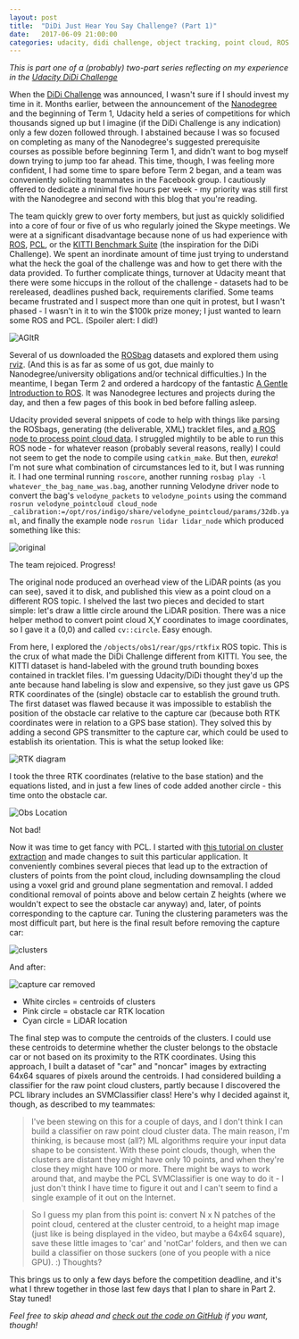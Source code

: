 ```yaml
---
layout: post
title:  "DiDi Just Hear You Say Challenge? (Part 1)"
date:   2017-06-09 21:00:00 
categories: udacity, didi challenge, object tracking, point cloud, ROS
---
```


*This is part one of a (probably) two-part series reflecting on my experience in the [Udacity DiDi Challenge](https://www.udacity.com/didi-challenge)*

When the [DiDi Challenge](https://www.udacity.com/didi-challenge) was announced, I wasn't sure if I should invest my time in it. Months earlier, between the announcement of the [Nanodegree](https://www.udacity.com/drive) and the beginning of Term 1, Udacity held a series of competitions for which thousands signed up but I imagine (if the DiDi Challenge is any indication) only a few dozen followed through. I abstained because I was so focused on completing as many of the Nanodegree's suggested prerequisite courses as possible before beginning Term 1, and didn't want to bog myself down trying to jump too far ahead. This time, though, I was feeling more confident, I had some time to spare before Term 2 began, and a team was conveniently soliciting teammates in the Facebook group. I cautiously offered to dedicate a minimal five hours per week - my priority was still first with the Nanodegree and second with this blog that you're reading. 

The team quickly grew to over forty members, but just as quickly solidified into a core of four or five of us who regularly joined the Skype meetings. We were at a significant disadvantage because none of us had experience with [ROS](http://www.ros.org/), [PCL](pointclouds.org), or the [KITTI Benchmark Suite](http://www.cvlibs.net/datasets/kitti/) (the inspiration for the DiDi Challenge). We spent an inordinate amount of time just trying to understand what the heck the goal of the challenge was and how to get there with the data provided. To further complicate things, turnover at Udacity meant that there were some hiccups in the rollout of the challenge - datasets had to be rereleased, deadlines pushed back, requirements clarified. Some teams became frustrated and I suspect more than one quit in protest, but I wasn't phased - I wasn't in it to win the $100k prize money; I just wanted to learn some ROS and PCL. (Spoiler alert: I did!)

![AGItR](https://cse.sc.edu/~jokane/agitr/cover-sm.jpg)

Several of us downloaded the [ROSbag](http://wiki.ros.org/ROS/Tutorials/Recording%20and%20playing%20back%20data) datasets and explored them using [rviz](http://wiki.ros.org/rviz/UserGuide). (And this is as far as some of us got, due mainly to Nanodegree/university obligations and/or technical difficulties.) In the meantime, I began Term 2 and ordered a hardcopy of the fantastic [A Gentle Introduction to ROS](https://cse.sc.edu/~jokane/agitr/). It was Nanodegree lectures and projects during the day, and then a few pages of this book in bed before falling asleep. 

Udacity provided several snippets of code to help with things like parsing the ROSbags, generating (the deliverable, XML) tracklet files, and [a ROS node to process point cloud data](https://github.com/mjshiggins/ros-examples). I struggled mightily to be able to run this ROS node - for whatever reason (probably several reasons, really) I could not seem to get the node to compile using `catkin_make`. But then, *eureka*! I'm not sure what combination of circumstances led to it, but I was running it. I had one terminal running `roscore`, another running `rosbag play -l whatever_the_bag_name_was.bag`, another running Velodyne driver node to convert the bag's `velodyne_packets` to `velodyne_points` using the command `rosrun velodyne_pointcloud cloud_node _calibration:=/opt/ros/indigo/share/velodyne_pointcloud/params/32db.yaml`, and finally the example node `rosrun lidar lidar_node` which produced something like this:

![original](https://github.com/jeremy-shannon/jeremy-shannon.github.io/blob/master/images/didi_pt1/01-original.gif?raw=true)

The team rejoiced. Progress!

The original node produced an overhead view of the LiDAR points (as you can see), saved it to disk, and published this view as a point cloud on a different ROS topic. I shelved the last two pieces and decided to start simple: let's draw a little circle around the LiDAR position. There was a nice helper method to convert point cloud X,Y coordinates to image coordinates, so I gave it a (0,0) and called `cv::circle`. Easy enough. 

From here, I explored the `/objects/obs1/rear/gps/rtkfix` ROS topic. This is the crux of what made the DiDi Challenge different from KITTI. You see, the KITTI dataset is hand-labeled with the ground truth bounding boxes contained in tracklet files. I'm guessing Udacity/DiDi thought they'd up the ante because hand labeling is slow and expensive, so they just gave us GPS RTK coordinates of the (single) obstacle car to establish the ground truth. The first dataset was flawed because it was impossible to establish the position of the obstacle car relative to the capture car (because both RTK coordinates were in relation to a GPS base station). They solved this by adding a second GPS transmitter to the capture car, which could be used to establish its orientation. This is what the setup looked like:

![RTK diagram](https://github.com/jeremy-shannon/jeremy-shannon.github.io/blob/master/images/didi_pt1/rtk_diagram.png?raw=true)

I took the three RTK coordinates (relative to the base station) and the equations listed, and in just a few lines of code added another circle - this time onto the obstacle car.

![Obs Location](https://github.com/jeremy-shannon/jeremy-shannon.github.io/blob/master/images/didi_pt1/03-walkthrough.gif?raw=true)

Not bad!

Now it was time to get fancy with PCL. I started with [this tutorial on cluster extraction](http://www.pointclouds.org/documentation/tutorials/cluster_extraction.php) and made changes to suit this particular application. It conveniently combines several pieces that lead up to the extraction of clusters of points from the point cloud, including downsampling the cloud using a voxel grid and ground plane segmentation and removal. I added conditional removal of points above and below certain Z heights (where we wouldn't expect to see the obstacle car anyway) and, later, of points corresponding to the capture car. Tuning the clustering parameters was the most difficult part, but here is the final result before removing the capture car:

![clusters](https://github.com/jeremy-shannon/jeremy-shannon.github.io/blob/master/images/didi_pt1/04-centroids.gif?raw=true)

And after: 

![capture car removed](https://github.com/jeremy-shannon/jeremy-shannon.github.io/blob/master/images/didi_pt1/05-removecap.gif?raw=true)

- White circles = centroids of clusters
- Pink circle = obstacle car RTK location
- Cyan circle = LiDAR location

The final step was to compute the centroids of the clusters. I could use these centroids to determine whether the cluster belongs to the obstacle car or not based on its proximity to the RTK coordinates. Using this approach, I built a dataset of "car" and "noncar" images by extracting 64x64 squares of pixels around the centroids. I had considered building a classifier for the raw point cloud clusters, partly because I discovered the PCL library includes an SVMClassifier class! Here's why I decided against it, though, as described to my teammates:

> I've been stewing on this for a couple of days, and I don't think I can build a classifier on raw point cloud cluster data. The main reason, I'm thinking, is because most (all?) ML algorithms require your input data shape to be consistent. With these point clouds, though, when the clusters are distant they might have only 10 points, and when they're close they might have 100 or more. There might be ways to work around that, and maybe the PCL SVMClassifier is one way to do it - I just don't think I have time to figure it out and I can't seem to find a single example of it out on the Internet.

> So I guess my plan from this point is: convert N x N patches of the point cloud, centered at the cluster centroid, to a height map image (just like is being displayed in the video, but maybe a 64x64 square), save these little images to 'car' and 'notCar' folders, and then we can build a classifier on those suckers (one of you people with a nice GPU). :) Thoughts?

This brings us to only a few days before the competition deadline, and it's what I threw together in those last few days that I plan to share in Part 2. Stay tuned!

*Feel free to skip ahead and [check out the code on GitHub](https://github.com/jeremy-shannon/ROS-examples) if you want, though!*




